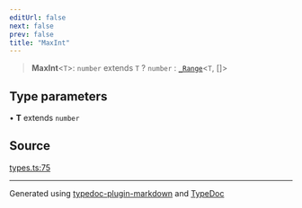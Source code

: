 ```yaml
---
editUrl: false
next: false
prev: false
title: "MaxInt"
---
```


> **MaxInt**\<`T`\>: `number` extends `T` ? `number` : [`_Range`](/api/type-aliases/range/)\<`T`, []\>

## Type parameters

• **T** extends `number`

## Source

[types.ts:75](https://github.com/fostertheweb/spotify-web-sdk/blob/9d7441b/src/types.ts#L75)

***

Generated using [typedoc-plugin-markdown](https://www.npmjs.com/package/typedoc-plugin-markdown) and [TypeDoc](https://typedoc.org/)
